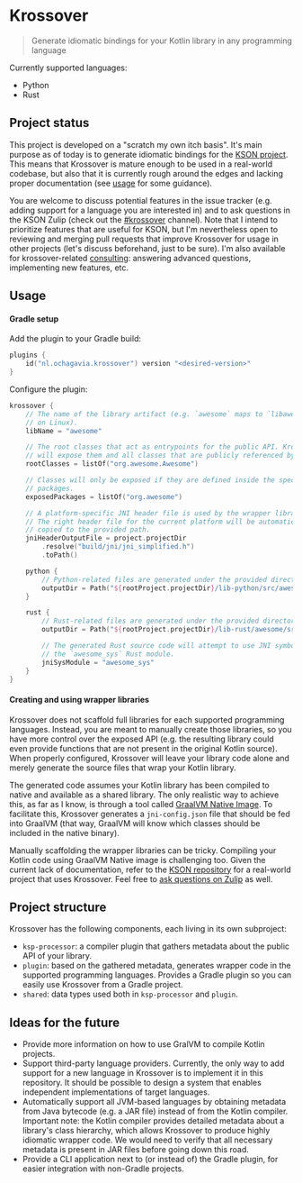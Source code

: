# Krossover

> Generate idiomatic bindings for your Kotlin library in any programming language

Currently supported languages:

- Python
- Rust

## Project status

This project is developed on a "scratch my own itch basis". It's main purpose as of today is to
generate idiomatic bindings for the [KSON project](https://github.com/kson-org/kson/). This means
that Krossover is mature enough to be used in a real-world codebase, but also that it is currently
rough around the edges and lacking proper documentation (see [usage](#usage) for some guidance).

You are welcome to discuss potential features in the issue tracker (e.g. adding support for a
language you are interested in) and to ask questions in the KSON Zulip (check out the
[#krossover](https://kson-org.zulipchat.com/#narrow/channel/540263-krossover) channel). Note that I
intend to prioritize features that are useful for KSON, but I'm nevertheless open to reviewing and
merging pull requests that improve Krossover for usage in other projects (let's discuss beforehand,
just to be sure). I'm also available for krossover-related [consulting](https://ochagavia.nl):
answering advanced questions, implementing new features, etc.

## Usage

#### Gradle setup

Add the plugin to your Gradle build:

```kotlin
plugins {
    id("nl.ochagavia.krossover") version "<desired-version>"
}
```

Configure the plugin:

```kotlin
krossover {
    // The name of the library artifact (e.g. `awesome` maps to `libawesome.so
    // on Linux).
    libName = "awesome"

    // The root classes that act as entrypoints for the public API. Krossover
    // will expose them and all classes that are publicly referenced by them.
    rootClasses = listOf("org.awesome.Awesome")

    // Classes will only be exposed if they are defined inside the specified
    // packages.
    exposedPackages = listOf("org.awesome")

    // A platform-specific JNI header file is used by the wrapper libraries.
    // The right header file for the current platform will be automatically
    // copied to the provided path.
    jniHeaderOutputFile = project.projectDir
        .resolve("build/jni/jni_simplified.h")
        .toPath()

    python {
        // Python-related files are generated under the provided directory.
        outputDir = Path("${rootProject.projectDir}/lib-python/src/awesome")
    }

    rust {
        // Rust-related files are generated under the provided directory.
        outputDir = Path("${rootProject.projectDir}/lib-rust/awesome/src/generated")

        // The generated Rust source code will attempt to use JNI symbols from
        // the `awesome_sys` Rust module.
        jniSysModule = "awesome_sys"
    }
}
```

#### Creating and using wrapper libraries

Krossover does not scaffold full libraries for each supported programming languages. Instead, you
are meant to manually create those libraries, so you have more control over the exposed API (e.g.
the resulting library could even provide functions that are not present in the original Kotlin
source). When properly configured, Krossover will leave your library code alone and merely generate
the source files that wrap your Kotlin library.

The generated code assumes your Kotlin library has been compiled to native and available as a shared
library. The only realistic way to achieve this, as far as I know, is through a tool called [GraalVM
Native Image](https://www.graalvm.org/jdk25/reference-manual/native-image/). To facilitate this,
Krossover generates a `jni-config.json` file that should be fed into GraalVM (that way, GraalVM will
know which classes should be included in the native binary).

Manually scaffolding the wrapper libraries can be tricky. Compiling your Kotlin code using GraalVM
Native image is challenging too. Given the current lack of documentation, refer to the [KSON
repository](https://github.com/kson-org/kson/) for a real-world project that uses Krossover. Feel
free to [ask questions on Zulip](https://kson-org.zulipchat.com/#narrow/channel/540263-krossover) as
well.

## Project structure

Krossover has the following components, each living in its own subproject:

- `ksp-processor`: a compiler plugin that gathers metadata about the public API of your library.
- `plugin`: based on the gathered metadata, generates wrapper code in the supported programming
  languages. Provides a Gradle plugin so you can easily use Krossover from a Gradle project.
- `shared`: data types used both in `ksp-processor` and `plugin`.

## Ideas for the future

- Provide more information on how to use GralVM to compile Kotlin projects.
- Support third-party language providers. Currently, the only way to add support for a new language
  in Krossover is to implement it in this repository. It should be possible to design a system that
  enables independent implementations of target languages.
- Automatically support all JVM-based languages by obtaining metadata from Java bytecode (e.g. a JAR
  file) instead of from the Kotlin compiler. Important note: the Kotlin compiler provides detailed
  metadata about a library's class hierarchy, which allows Krossover to produce highly idiomatic
  wrapper code. We would need to verify that all necessary metadata is present in JAR files before
  going down this road.
- Provide a CLI application next to (or instead of) the Gradle plugin, for easier integration with
  non-Gradle projects.